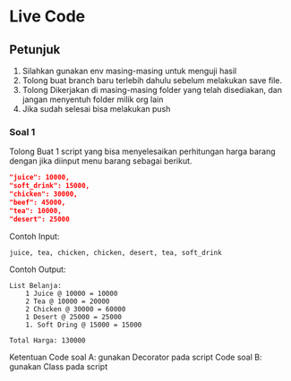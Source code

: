 # Live Code

## Petunjuk
1. Silahkan gunakan env masing-masing untuk menguji hasil
2. Tolong buat branch baru terlebih dahulu sebelum melakukan save file.
3. Tolong Dikerjakan di masing-masing folder yang telah disediakan, dan jangan menyentuh folder milik org lain
4. Jika sudah selesai bisa melakukan push


### Soal 1
Tolong Buat 1 script yang bisa menyelesaikan perhitungan harga barang dengan jika diinput menu barang sebagai berikut.

```json
"juice": 10000,
"soft_drink": 15000,
"chicken": 30000,
"beef": 45000,
"tea": 10000,
"desert": 25000
```

Contoh Input:
```
juice, tea, chicken, chicken, desert, tea, soft_drink
```

Contoh Output:
```
List Belanja:
    1 Juice @ 10000 = 10000
    2 Tea @ 10000 = 20000
    2 Chicken @ 30000 = 60000
    1 Desert @ 25000 = 25000
    1. Soft Dring @ 15000 = 15000

Total Harga: 130000
```
Ketentuan
    Code soal A: gunakan Decorator pada script
    Code soal B: gunakan Class pada script
